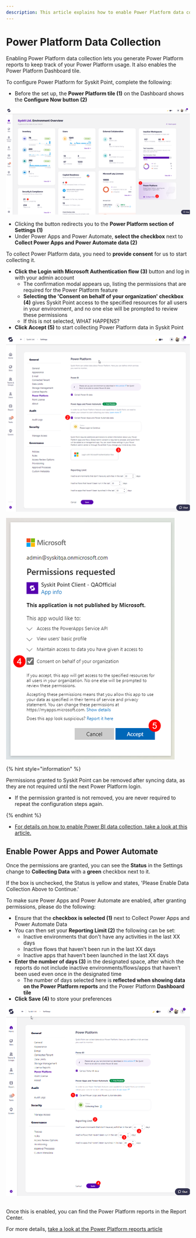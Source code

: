 ```yaml
---
description: This article explains how to enable Power Platform data collection for Syskit Point
---
```


# Power Platform Data Collection

Enabling Power Platform data collection lets you generate Power Platform reports to keep track of your Power Platform usage. It also enables the Power Platform Dashboard tile. 

To configure Power Platform for Syskit Point, complete the following:

* Before the set up, the **Power Platform tile (1)** on the Dashboard shows the **Configure Now button (2)**

![Dashboard tile - Configure Now](../.gitbook\assets\power-platform-tile-configure.png)

* Clicking the button redirects you to the **Power Platform section of Settings (1)** 
* Under Power Apps and Power Automate, **select the checkbox** next to **Collect Power Apps and Power Automate data (2)**

To collect Power Platform data, you need to **provide consent** for us to start collecting it.

* **Click the Login with Microsoft Authentication flow (3)** button and log in with your admin account
  * The confirmation modal appears up, listing the permissions that are required for the Power Platform feature
  * **Selecting the 'Consent on behalf of your organization' checkbox (4)** gives Syskit Point access to the specified resources for all users in your environment, and no one else will be prompted to review these permissions
  * If this is not selected, WHAT HAPPENS?
* **Click Accept (5)** to start collecting Power Platform data in Syskit Point

![Configure Power Platform](../.gitbook\assets\power-platform-configuration.png)

![Configure Power Platform - Consent](../.gitbook\assets\power-platform-configuration-consent.png)

{% hint style="information" %}

Permissions granted to Syskit Point can be removed after syncing data, as they are not required until the next Power Platform login.
  * If the permission granted is not removed, you are never required to repeat the configuration steps again.

{% endhint %}

* [For details on how to enable Power BI data collection, take a look at this article.](../configuration/enable-powerBI-data-collection.md)

## Enable Power Apps and Power Automate

Once the permissions are granted, you can see the **Status** in the Settings change to **Collecting Data** with a **green** checkbox next to it. 

If the box is unchecked, the Status is yellow and states, 'Please Enable Data Collection Above to Continue.'

To make sure Power Apps and Power Automate are enabled, after granting permissions, please do the following:

* Ensure that the **checkbox is selected (1)** next to Collect Power Apps and Power Automate Data
* You can then set your **Reporting Limit (2)** the following can be set:
  * Inactive environments that don't have any activities in the last XX days
  * Inactive flows that haven't been run in the last XX days
  * Inactive apps that haven't been launched in the last XX days
* **Enter the number of days (3)** in the designated space, after which the reports do not include inactive environments/flows/apps that haven't been used even once in the designated time
  * The number of days selected here is **reflected when showing data on the Power Platform reports** and the Power Platform **Dashboard tile**
* **Click Save (4)** to store your preferences

![Power Apps and Power Automate](../.gitbook/assets/power-platform-power-point-reports.png)
 

Once this is enabled, you can find the Power Platform reports in the Report Center. 

For more details, [take a look at the Power Platform reports article](../reporting/power-platform-reports.md)